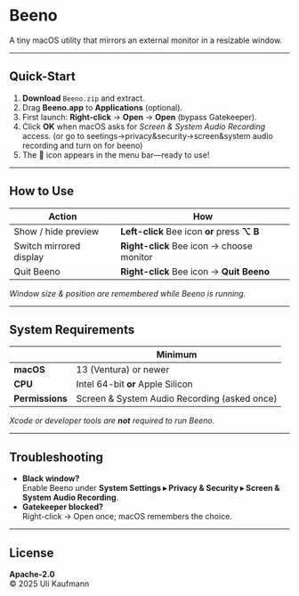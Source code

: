 
                              

# Beeno

A tiny macOS utility that mirrors an external monitor in a resizable window.

-----------------------------------------------------------------------

## Quick-Start
1. **Download** `Beeno.zip` and extract.  
2. Drag **Beeno.app** to **Applications** (optional).  
3. First launch: **Right-click** → **Open** → **Open** (bypass Gatekeeper).  
4. Click **OK** when macOS asks for *Screen & System Audio Recording* access. (or go to seetings->privacy&security->screen&system audio recording and turn on for beeno) 
5. The 🐝 icon appears in the menu bar—ready to use!

-----------------------------------------------------------------------

## How to Use
| Action                  | How                                                         |
|-------------------------|-------------------------------------------------------------|
| Show / hide preview     | **Left-click** Bee icon **or** press **⌥ B**               |
| Switch mirrored display | **Right-click** Bee icon → choose monitor                  |
| Quit Beeno              | **Right-click** Bee icon → **Quit Beeno**                  |

*Window size & position are remembered while Beeno is running.*

-----------------------------------------------------------------------

## System Requirements
|                | Minimum                       |
|----------------|-------------------------------|
| **macOS**      | 13 (Ventura) or newer         |
| **CPU**        | Intel 64-bit **or** Apple Silicon |
| **Permissions**| Screen & System Audio Recording (asked once) |

*Xcode or developer tools are **not** required to run Beeno.*

-----------------------------------------------------------------------

## Troubleshooting
* **Black window?**  
  Enable Beeno under **System Settings ▸ Privacy & Security ▸ Screen & System Audio Recording**.  
* **Gatekeeper blocked?**  
  Right-click → Open once; macOS remembers the choice.

-----------------------------------------------------------------------

## License
**Apache-2.0**  
© 2025 Uli Kaufmann

